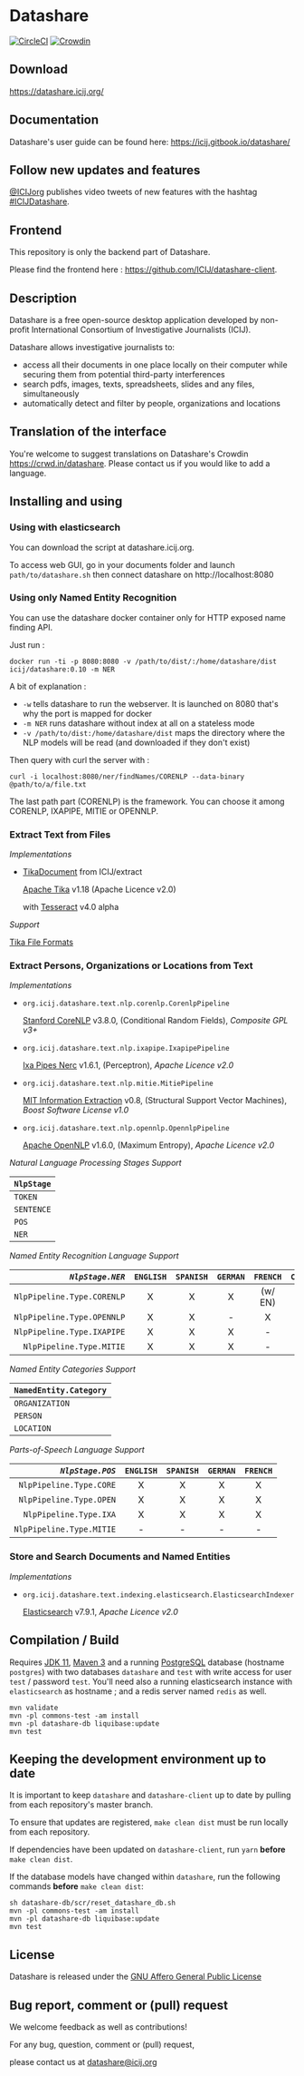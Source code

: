 # Datashare

[![CircleCI](https://circleci.com/gh/ICIJ/datashare.svg?style=shield)](https://circleci.com/gh/ICIJ/datashare)
[![Crowdin](https://badges.crowdin.net/datashare/localized.svg)](https://crowdin.com/project/datashare)

## Download

https://datashare.icij.org/

## Documentation

Datashare's user guide can be found here: https://icij.gitbook.io/datashare/

## Follow new updates and features

[@ICIJorg](https://twitter.com/ICIJorg) publishes video tweets of new features with the hashtag [#ICIJDatashare](https://twitter.com/hashtag/ICIJDatashare).

## Frontend

This repository is only the backend part of Datashare.

Please find the frontend here : https://github.com/ICIJ/datashare-client.


## Description

Datashare is a free open-source desktop application developed by non-profit International Consortium of Investigative Journalists (ICIJ). 

Datashare allows investigative journalists to:
- access all their documents in one place locally on their computer while securing them from potential third-party interferences
- search pdfs, images, texts, spreadsheets, slides and any files, simultaneously
- automatically detect and filter by people, organizations and locations

## Translation of the interface

You're welcome to suggest translations on Datashare's Crowdin https://crwd.in/datashare. Please contact us if you would like to add a language.

## Installing and using

### Using with elasticsearch

You can download the script at datashare.icij.org.

To access web GUI, go in your documents folder and launch `path/to/datashare.sh` then connect datashare on http://localhost:8080

### Using only Named Entity Recognition

You can use the datashare docker container only for HTTP exposed name finding API.

Just run : 

    docker run -ti -p 8080:8080 -v /path/to/dist/:/home/datashare/dist icij/datashare:0.10 -m NER

A bit of explanation : 
- `-w` tells datashare to run the webserver. It is launched on 8080 that's why the port is mapped for docker
- `-m NER` runs datashare without index at all on a stateless mode
- `-v /path/to/dist:/home/datashare/dist` maps the directory where the NLP models will be read (and downloaded if they don't exist)

Then query with curl the server with : 

    curl -i localhost:8080/ner/findNames/CORENLP --data-binary @path/to/a/file.txt

The last path part (CORENLP) is the framework. You can choose it among CORENLP, IXAPIPE, MITIE or OPENNLP.    

### **Extract Text from Files** 
  
*Implementations*
  
  - [TikaDocument](https://github.com/ICIJ/extract/blob/extractlib/extract-lib/src/main/java/org/icij/extract/document/TikaDocument.java) from ICIJ/extract 
  
    [Apache Tika](https://tika.apache.org/) v1.18 (Apache Licence v2.0)
  
    with [Tesseract](https://github.com/tesseract-ocr/tesseract/wiki/4.0-with-LSTM) v4.0 alpha 


*Support*

  [Tika File Formats](https://tika.apache.org/1.18/formats.html)

  
### **Extract Persons, Organizations or Locations from Text** 
   
*Implementations*
  
  - `org.icij.datashare.text.nlp.corenlp.CorenlpPipeline` 
  
    [Stanford CoreNLP](http://stanfordnlp.github.io/CoreNLP) v3.8.0, 
    (Conditional Random Fields), 
    *Composite GPL v3+* 

  - `org.icij.datashare.text.nlp.ixapipe.IxapipePipeline` 
  
    [Ixa Pipes Nerc](https://github.com/ixa-ehu/ixa-pipe-nerc) v1.6.1, 
    (Perceptron), 
    *Apache Licence v2.0*

  - `org.icij.datashare.text.nlp.mitie.MitiePipeline` 
  
    [MIT Information Extraction](https://github.com/mit-nlp/MITIE) v0.8, 
    (Structural Support Vector Machines), 
    *Boost Software License v1.0*

  - `org.icij.datashare.text.nlp.opennlp.OpennlpPipeline` 
  
    [Apache OpenNLP](https://opennlp.apache.org/) v1.6.0, 
    (Maximum Entropy), 
    *Apache Licence v2.0*

  
*Natural Language Processing Stages Support*

| `NlpStage`       |
|------------------|
| `TOKEN`          |
| `SENTENCE`       |
| `POS`            |
| `NER`            |

*Named Entity Recognition Language Support*

| *`NlpStage.NER`*           | `ENGLISH`  | `SPANISH`  | `GERMAN`  | `FRENCH`  | `CHINESE` |
|---------------------------:|:----------:|:----------:|:---------:|:---------:|:---------:|
| `NlpPipeline.Type.CORENLP` |     X      |      X     |      X    |  (w/ EN)  |     X     |
| `NlpPipeline.Type.OPENNLP` |     X      |      X     |      -    |     X     |     -     |
| `NlpPipeline.Type.IXAPIPE` |     X      |      X     |      X    |     -     |     -     |
| `NlpPipeline.Type.MITIE`   |     X      |      X     |      X    |     -     |     -     |

*Named Entity Categories Support*

| `NamedEntity.Category` |
|----------------------  |
| `ORGANIZATION`         |
| `PERSON`               |
| `LOCATION`             |

*Parts-of-Speech Language Support*

|  *`NlpStage.POS`*          | `ENGLISH`  | `SPANISH`  | `GERMAN`  | `FRENCH`  |
|---------------------------:|:----------:|:----------:|:---------:|:---------:|
| `NlpPipeline.Type.CORE`    |     X      |      X     |     X     |     X     |
| `NlpPipeline.Type.OPEN`    |     X      |      X     |     X     |     X     |
| `NlpPipeline.Type.IXA`     |     X      |      X     |     X     |     X     |
| `NlpPipeline.Type.MITIE`   |     -      |      -     |      -    |     -     |


### **Store and Search Documents and Named Entities**

 *Implementations*
  
 - `org.icij.datashare.text.indexing.elasticsearch.ElasticsearchIndexer`
 
   [Elasticsearch](https://www.elastic.co/products/elasticsearch) v7.9.1, *Apache Licence v2.0*



## Compilation / Build

Requires 
[JDK 11](https://www.oracle.com/java/technologies/javase-jdk11-downloads.html),
[Maven 3](http://maven.apache.org/download.cgi) and a running [PostgreSQL](https://www.postgresql.org/) database (hostname `postgres`) 
with two databases `datashare` and `test` with write access for user `test` / password `test`. You'll need also a running
elasticsearch instance with `elasticsearch` as hostname ; and a redis server named `redis` as well.

```
mvn validate
mvn -pl commons-test -am install
mvn -pl datashare-db liquibase:update
mvn test
```

## Keeping the development environment up to date

It is important to keep `datashare` and `datashare-client` up to date by pulling from each repository's master branch. 

To ensure that updates are registered, `make clean dist` must be run locally from each repository. 

If dependencies have been updated on `datashare-client`, run `yarn` **before** `make clean dist`.

If the database models have changed within `datashare`, run the following commands **before** `make clean dist`:

```
sh datashare-db/scr/reset_datashare_db.sh
mvn -pl commons-test -am install
mvn -pl datashare-db liquibase:update
mvn test
```

## License

Datashare is released under the [GNU Affero General Public License](https://www.gnu.org/licenses/agpl-3.0.en.html)


## Bug report, comment or (pull) request

We welcome feedback as well as contributions!

For any bug, question, comment or (pull) request, 

please contact us at datashare@icij.org
 
 
